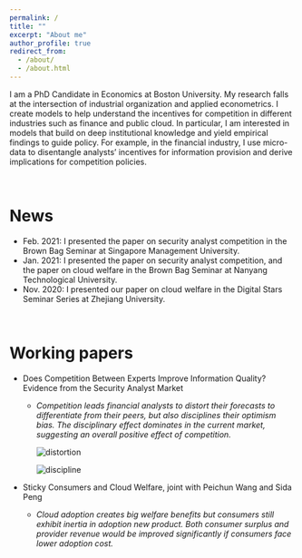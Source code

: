 ```yaml
---
permalink: /
title: ""
excerpt: "About me"
author_profile: true
redirect_from: 
  - /about/
  - /about.html
---
```


I am a PhD Candidate in Economics at Boston University. My research falls at the intersection of industrial organization and applied econometrics. I create models to help understand the incentives for competition in different industries such as finance and public cloud. In particular, I am interested in models that build on deep institutional knowledge and yield empirical findings to guide policy. For example, in the financial industry, I use micro-data to disentangle analysts’ incentives for information provision and derive implications for competition policies.



<br>

# News

* Feb. 2021: I presented the paper on security analyst competition in the Brown Bag Seminar at Singapore Management University.
* Jan. 2021: I presented the paper on security analyst competition, and the paper on cloud welfare in the Brown Bag Seminar at Nanyang Technological University. 
* Nov. 2020: I presented our paper on cloud welfare in the Digital Stars Seminar Series at Zhejiang University.

<br>

# Working papers

* Does Competition Between Experts Improve Information Quality? Evidence from the Security Analyst Market

  * *Competition leads financial analysts to distort their forecasts to differentiate from their peers, but also disciplines their optimism bias. The disciplinary effect dominates in the current market, suggesting an overall positive effect of competition.*

    ![distortion](C:\Users\JINC0\Documents\chuqingjin.github.io\images\distortion.png)

    ![discipline](C:\Users\JINC0\Documents\chuqingjin.github.io\images\discipline.png)

* Sticky Consumers and Cloud Welfare, joint with Peichun Wang and Sida Peng

  * *Cloud adoption creates big welfare benefits but consumers still exhibit inertia in adoption new product. Both consumer surplus and provider revenue would be improved significantly if consumers face lower adoption cost.*